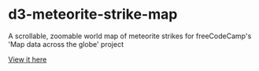 # d3-meteorite-strike-map

A scrollable, zoomable world map of meteorite strikes for freeCodeCamp's 'Map data across the globe' project

[View it here](http://codepen.io/d33con/full/OXqdKg/)
